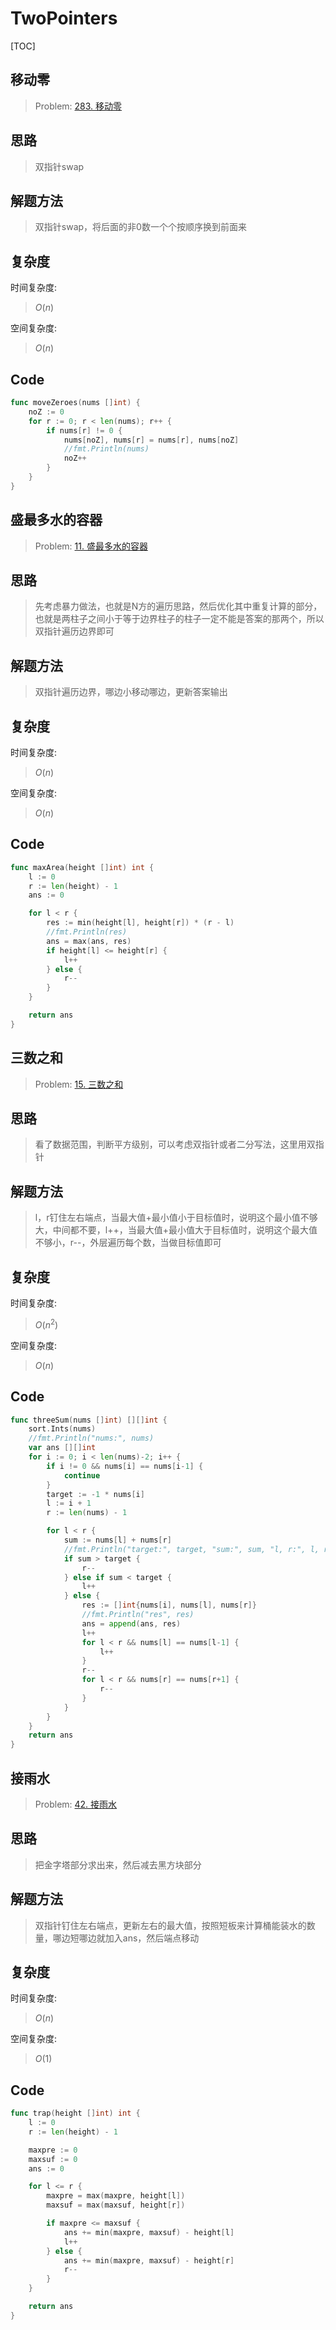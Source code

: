 # TwoPointers

[TOC]

## 移动零
> Problem: [283. 移动零](https://leetcode.cn/problems/move-zeroes/description/)


## 思路

> 双指针swap

## 解题方法

> 双指针swap，将后面的非0数一个个按顺序换到前面来

## 复杂度

时间复杂度:
>  $O(n)$

空间复杂度:
>  $O(n)$



## Code
```Go []
func moveZeroes(nums []int) {
	noZ := 0
	for r := 0; r < len(nums); r++ {
		if nums[r] != 0 {
			nums[noZ], nums[r] = nums[r], nums[noZ]
			//fmt.Println(nums)
			noZ++
		}
	}
}
```

## 盛最多水的容器
> Problem: [11. 盛最多水的容器](https://leetcode.cn/problems/container-with-most-water/description/)


## 思路

> 先考虑暴力做法，也就是N方的遍历思路，然后优化其中重复计算的部分，也就是两柱子之间小于等于边界柱子的柱子一定不能是答案的那两个，所以双指针遍历边界即可

## 解题方法

> 双指针遍历边界，哪边小移动哪边，更新答案输出

## 复杂度

时间复杂度:
> $O(n)$

空间复杂度:
> $O(n)$



## Code
```Go []
func maxArea(height []int) int {
	l := 0
	r := len(height) - 1
	ans := 0

	for l < r {
		res := min(height[l], height[r]) * (r - l)
		//fmt.Println(res)
		ans = max(ans, res)
		if height[l] <= height[r] {
			l++
		} else {
			r--
		}
	}

	return ans
}
```


## 三数之和
> Problem: [15. 三数之和](https://leetcode.cn/problems/3sum/description/)

## 思路

> 看了数据范围，判断平方级别，可以考虑双指针或者二分写法，这里用双指针

## 解题方法

> l，r钉住左右端点，当最大值+最小值小于目标值时，说明这个最小值不够大，中间都不要，l++，当最大值+最小值大于目标值时，说明这个最大值不够小，r--，外层遍历每个数，当做目标值即可

## 复杂度

时间复杂度:
> $O(n^2)$

空间复杂度:
> $O(n)$



## Code
```Go []
func threeSum(nums []int) [][]int {
	sort.Ints(nums)
	//fmt.Println("nums:", nums)
	var ans [][]int
	for i := 0; i < len(nums)-2; i++ {
		if i != 0 && nums[i] == nums[i-1] {
			continue
		}
		target := -1 * nums[i]
		l := i + 1
		r := len(nums) - 1

		for l < r {
			sum := nums[l] + nums[r]
			//fmt.Println("target:", target, "sum:", sum, "l, r:", l, r)
			if sum > target {
				r--
			} else if sum < target {
				l++
			} else {
				res := []int{nums[i], nums[l], nums[r]}
				//fmt.Println("res", res)
				ans = append(ans, res)
				l++
				for l < r && nums[l] == nums[l-1] {
					l++
				}
				r--
				for l < r && nums[r] == nums[r+1] {
					r--
				}
			}
		}
	}
	return ans
}
```


## 接雨水
> Problem: [42. 接雨水](https://leetcode.cn/problems/trapping-rain-water/description/)


## 思路

> 把金字塔部分求出来，然后减去黑方块部分

## 解题方法

> 双指针钉住左右端点，更新左右的最大值，按照短板来计算桶能装水的数量，哪边短哪边就加入ans，然后端点移动

## 复杂度

时间复杂度:
> $O(n)$

空间复杂度:
> $O(1)$



## Code
```Go []
func trap(height []int) int {
	l := 0
	r := len(height) - 1

	maxpre := 0
	maxsuf := 0
	ans := 0

	for l <= r {
		maxpre = max(maxpre, height[l])
		maxsuf = max(maxsuf, height[r])

		if maxpre <= maxsuf {
			ans += min(maxpre, maxsuf) - height[l]
			l++
		} else {
			ans += min(maxpre, maxsuf) - height[r]
			r--
		}
	}

	return ans
}
```







